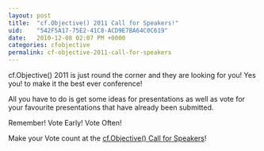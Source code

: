 ```yaml
---
layout: post
title:  "cf.Objective() 2011 Call for Speakers!"
uid:	"542F5A17-75E2-41C8-ACD9E7BA64C0C619"
date:   2010-12-08 02:07 PM +0000
categories: cfobjective
permalink: cf-objective-2011-call-for-speakers
---
```

<p>
cf.Objective() 2011 is just round the corner and they are looking for you! Yes you! to make it the best ever conference!
</p>

<p>
All you have to do is get some ideas for presentations as well as vote for your favourite presentations that have already been submitted. 
</p>
<p>
Remember! Vote Early! Vote Often! 
</p>

<p>
Make your Vote count at the <a href="http://engage.cfobjective.com/index.cfm/main/">cf.Objective() Call for Speakers</a>!
</p>
